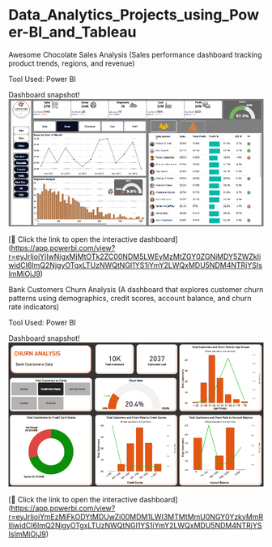 # Data_Analytics_Projects_using_Power-BI_and_Tableau
Awesome Chocolate Sales Analysis (Sales performance dashboard tracking product trends, regions, and revenue)

Tool Used: Power BI 

Dashboard snapshot!
![Portfolio Dashboard](https://github.com/ShanmugaPriyaThirumalaiChetty/Data_Analytics_Projects_using_Power-BI_and_Tableau/blob/992f2374fbf7eac9adc82f8f2b8cae335b6a3ed0/Awesome%20Chocolate%20Sales%20Analysis.png)

[🔗 Click the link to open the interactive dashboard] 
(https://app.powerbi.com/view?r=eyJrIjoiYjIwNjgxMjMtOTk2ZC00NDM5LWEyMzMtZGY0ZGNiMDY5ZWZkIiwidCI6ImQ2NjgyOTgxLTUzNWQtNGI1YS1iYmY2LWQxMDU5NDM4NTRjYSIsImMiOjJ9)



Bank Customers Churn Analysis (A dashboard that explores customer churn patterns using demographics, credit scores, account balance, and churn rate indicators)

Tool Used: Power BI 

Dashboard snapshot!
![Portfolio Dashboard](https://github.com/ShanmugaPriyaThirumalaiChetty/Data_Analytics_Projects_using_Power-BI_and_Tableau/blob/c9472b5808bb1f039f5d3a209a04bee222be5d23/Bank%20Customers%20Churn%20Analysis.png)

[🔗 Click the link to open the interactive dashboard] 
(https://app.powerbi.com/view?r=eyJrIjoiYmEzMjFkODYtMDUwZi00MDM1LWI3MTMtMmU0NGY0YzkyMmRlIiwidCI6ImQ2NjgyOTgxLTUzNWQtNGI1YS1iYmY2LWQxMDU5NDM4NTRjYSIsImMiOjJ9)








